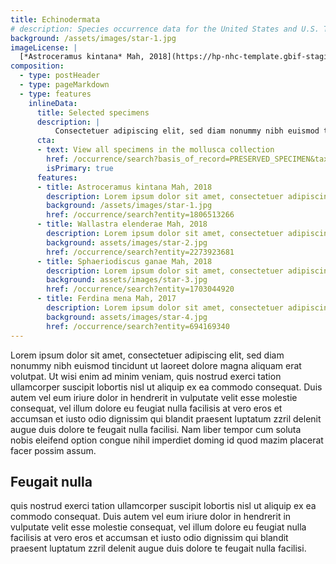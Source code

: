 ```yaml
---
title: Echinodermata
# description: Species occurrence data for the United States and U.S. Territories.
background: /assets/images/star-1.jpg
imageLicense: |
  [*Astroceramus kintana* Mah, 2018](https://hp-nhc-template.gbif-staging.org/occurrence/search?entity=1806513266) Cyril CHAMBARD licensed under [CC-BY-4.0](http://creativecommons.org/licenses/by-nc-nd/4.0)
composition:
  - type: postHeader
  - type: pageMarkdown
  - type: features
    inlineData:
      title: Selected specimens
      description: |
          Consectetuer adipiscing elit, sed diam nonummy nibh euismod tincidunt ut laoreet dolore magna aliquam erat volutpat. 
      cta:
      - text: View all specimens in the mollusca collection
        href: /occurrence/search?basis_of_record=PRESERVED_SPECIMEN&taxon_key=50
        isPrimary: true
      features: 
      - title: Astroceramus kintana Mah, 2018
        description: Lorem ipsum dolor sit amet, consectetuer adipiscing elit, sed diam nonummy nibh euismod.
        background: /assets/images/star-1.jpg 
        href: /occurrence/search?entity=1806513266
      - title: Wallastra elenderae Mah, 2018
        description: Lorem ipsum dolor sit amet, consectetuer adipiscing elit, sed diam nonummy nibh euismod.
        background: assets/images/star-2.jpg
        href: /occurrence/search?entity=2273923681
      - title: Sphaeriodiscus ganae Mah, 2018
        description: Lorem ipsum dolor sit amet, consectetuer adipiscing elit, sed diam nonummy nibh euismod.
        background: assets/images/star-3.jpg
        href: /occurrence/search?entity=1703044920
      - title: Ferdina mena Mah, 2017
        description: Lorem ipsum dolor sit amet, consectetuer adipiscing elit, sed diam nonummy nibh euismod.
        background: assets/images/star-4.jpg
        href: /occurrence/search?entity=694169340
---
```


Lorem ipsum dolor sit amet, consectetuer adipiscing elit, sed diam nonummy nibh euismod tincidunt ut laoreet dolore magna aliquam erat volutpat. Ut wisi enim ad minim veniam, quis nostrud exerci tation ullamcorper suscipit lobortis nisl ut aliquip ex ea commodo consequat. Duis autem vel eum iriure dolor in hendrerit in vulputate velit esse molestie consequat, vel illum dolore eu feugiat nulla facilisis at vero eros et accumsan et iusto odio dignissim qui blandit praesent luptatum zzril delenit augue duis dolore te feugait nulla facilisi. Nam liber tempor cum soluta nobis eleifend option congue nihil imperdiet doming id quod mazim placerat facer possim assum. 

## Feugait nulla
quis nostrud exerci tation ullamcorper suscipit lobortis nisl ut aliquip ex ea commodo consequat. Duis autem vel eum iriure dolor in hendrerit in vulputate velit esse molestie consequat, vel illum dolore eu feugiat nulla facilisis at vero eros et accumsan et iusto odio dignissim qui blandit praesent luptatum zzril delenit augue duis dolore te feugait nulla facilisi.

